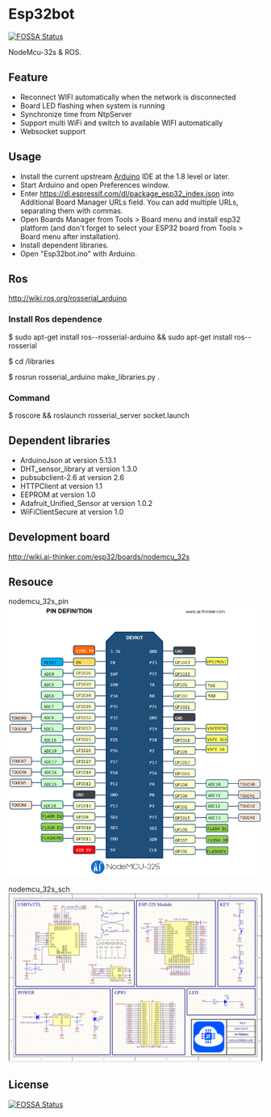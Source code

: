 # Esp32bot

[![FOSSA Status](https://app.fossa.io/api/projects/git%2Bgithub.com%2FSoyM%2FEsp32bot.svg?type=shield)](https://app.fossa.io/projects/git%2Bgithub.com%2FSoyM%2FEsp32bot?ref=badge_shield)

NodeMcu-32s & ROS.

## Feature

* Reconnect WIFI automatically when the network is disconnected
* Board LED flashing when system is running
* Synchronize time from NtpServer
* Support multi WiFi and switch to available WIFI automatically
* Websocket support 

## Usage

* Install the current upstream [Arduino](https://www.arduino.cc/en/Main/Software) IDE at the 1.8 level or later. 
* Start Arduino and open Preferences window.
* Enter https://dl.espressif.com/dl/package_esp32_index.json into Additional Board Manager URLs field. You can add multiple URLs, separating them with commas.
* Open Boards Manager from Tools > Board menu and install esp32 platform (and don't forget to select your ESP32 board from Tools > Board menu after installation).
* Install dependent libraries.
* Open "Esp32bot.ino" with Arduino.

## Ros

http://wiki.ros.org/rosserial_arduino

### Install Ros dependence


  $ sudo apt-get install ros-<your-ROS-distro>-rosserial-arduino && sudo apt-get install ros-<your-ROS-distro>-rosserial 

  $ cd <sketchbook>/libraries

  $ rosrun rosserial_arduino make_libraries.py .


### Command

  $ roscore && roslaunch rosserial_server socket.launch

## Dependent libraries

* ArduinoJson at version 5.13.1
* DHT_sensor_library at version 1.3.0
* pubsubclient-2.6 at version 2.6
* HTTPClient at version 1.1
* EEPROM at version 1.0
* Adafruit_Unified_Sensor at version 1.0.2
* WiFiClientSecure at version 1.0

## Development board

http://wiki.ai-thinker.com/esp32/boards/nodemcu_32s

## Resouce

nodemcu_32s_pin
![nodemcu_32s_pin.png](doc/nodemcu_32s_pin.png)

nodemcu_32s_sch
![nodemcu_32s_sch.png](doc/nodemcu_32s_sch.png)

## License

[![FOSSA Status](https://app.fossa.io/api/projects/git%2Bgithub.com%2FSoyM%2FEsp32bot.svg?type=large)](https://app.fossa.io/projects/git%2Bgithub.com%2FSoyM%2FEsp32bot?ref=badge_large)
